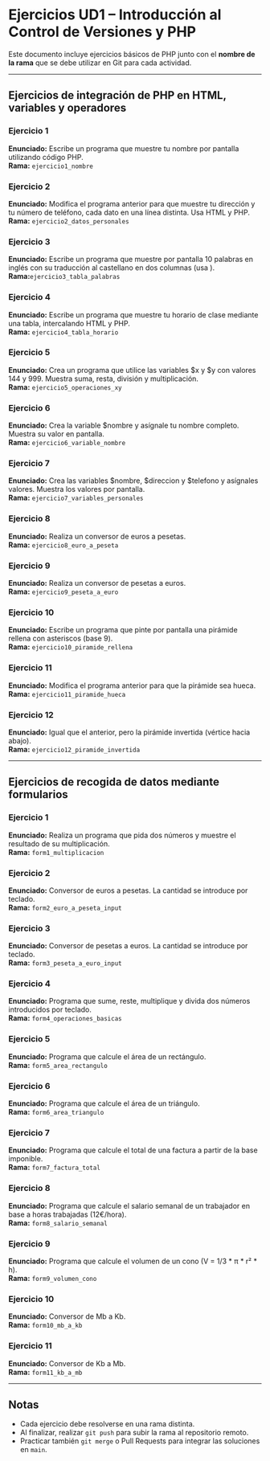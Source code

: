 # Ejercicios UD1 – Introducción al Control de Versiones y PHP

Este documento incluye ejercicios básicos de PHP junto con el **nombre de la rama** que se debe utilizar en Git para cada actividad.

---

## Ejercicios de integración de PHP en HTML, variables y operadores

### Ejercicio 1
**Enunciado:** Escribe un programa que muestre tu nombre por pantalla utilizando código PHP.  
**Rama:** `ejercicio1_nombre`

### Ejercicio 2
**Enunciado:** Modifica el programa anterior para que muestre tu dirección y tu número de teléfono, cada dato en una línea distinta. Usa HTML y PHP.  
**Rama:** `ejercicio2_datos_personales`

### Ejercicio 3
**Enunciado:** Escribe un programa que muestre por pantalla 10 palabras en inglés con su traducción al castellano en dos columnas (usa <table>).  
**Rama:** `ejercicio3_tabla_palabras`

### Ejercicio 4
**Enunciado:** Escribe un programa que muestre tu horario de clase mediante una tabla, intercalando HTML y PHP.  
**Rama:** `ejercicio4_tabla_horario`

### Ejercicio 5
**Enunciado:** Crea un programa que utilice las variables $x y $y con valores 144 y 999. Muestra suma, resta, división y multiplicación.  
**Rama:** `ejercicio5_operaciones_xy`

### Ejercicio 6
**Enunciado:** Crea la variable $nombre y asígnale tu nombre completo. Muestra su valor en pantalla.  
**Rama:** `ejercicio6_variable_nombre`

### Ejercicio 7
**Enunciado:** Crea las variables $nombre, $direccion y $telefono y asígnales valores. Muestra los valores por pantalla.  
**Rama:** `ejercicio7_variables_personales`

### Ejercicio 8
**Enunciado:** Realiza un conversor de euros a pesetas.  
**Rama:** `ejercicio8_euro_a_peseta`

### Ejercicio 9
**Enunciado:** Realiza un conversor de pesetas a euros.  
**Rama:** `ejercicio9_peseta_a_euro`

### Ejercicio 10
**Enunciado:** Escribe un programa que pinte por pantalla una pirámide rellena con asteriscos (base 9).  
**Rama:** `ejercicio10_piramide_rellena`

### Ejercicio 11
**Enunciado:** Modifica el programa anterior para que la pirámide sea hueca.  
**Rama:** `ejercicio11_piramide_hueca`

### Ejercicio 12
**Enunciado:** Igual que el anterior, pero la pirámide invertida (vértice hacia abajo).  
**Rama:** `ejercicio12_piramide_invertida`

---

## Ejercicios de recogida de datos mediante formularios

### Ejercicio 1
**Enunciado:** Realiza un programa que pida dos números y muestre el resultado de su multiplicación.  
**Rama:** `form1_multiplicacion`

### Ejercicio 2
**Enunciado:** Conversor de euros a pesetas. La cantidad se introduce por teclado.  
**Rama:** `form2_euro_a_peseta_input`

### Ejercicio 3
**Enunciado:** Conversor de pesetas a euros. La cantidad se introduce por teclado.  
**Rama:** `form3_peseta_a_euro_input`

### Ejercicio 4
**Enunciado:** Programa que sume, reste, multiplique y divida dos números introducidos por teclado.  
**Rama:** `form4_operaciones_basicas`

### Ejercicio 5
**Enunciado:** Programa que calcule el área de un rectángulo.  
**Rama:** `form5_area_rectangulo`

### Ejercicio 6
**Enunciado:** Programa que calcule el área de un triángulo.  
**Rama:** `form6_area_triangulo`

### Ejercicio 7
**Enunciado:** Programa que calcule el total de una factura a partir de la base imponible.  
**Rama:** `form7_factura_total`

### Ejercicio 8
**Enunciado:** Programa que calcule el salario semanal de un trabajador en base a horas trabajadas (12€/hora).  
**Rama:** `form8_salario_semanal`

### Ejercicio 9
**Enunciado:** Programa que calcule el volumen de un cono (V = 1/3 * π * r² * h).  
**Rama:** `form9_volumen_cono`

### Ejercicio 10
**Enunciado:** Conversor de Mb a Kb.  
**Rama:** `form10_mb_a_kb`

### Ejercicio 11
**Enunciado:** Conversor de Kb a Mb.  
**Rama:** `form11_kb_a_mb`

---

## Notas
- Cada ejercicio debe resolverse en una rama distinta.
- Al finalizar, realizar `git push` para subir la rama al repositorio remoto.
- Practicar también `git merge` o Pull Requests para integrar las soluciones en `main`.
